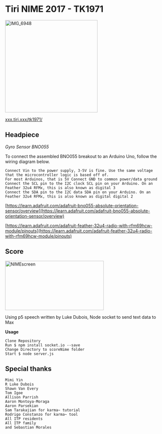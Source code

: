
# Tiri NIME 2017 - TK1971

<a href="http://xxx.tiri.xxx/wp-content/uploads/2017/12/IMG_6948.jpg" rel="attachment wp-att-1112"><img src="http://xxx.tiri.xxx/wp-content/uploads/2017/12/IMG_6948-300x300.jpg" alt="IMG_6948" width="300" height="300" class="alignleft size-medium wp-image-1112" /></a>

[xxx.tiri.xxx/tk1971/](http://xxx.tiri.xxx/tk1971/)

## Headpiece
*Gyro Sensor BNO055*

To connect the assembled BNO055 breakout to an Arduino Uno, follow the wiring diagram below.

    Connect Vin to the power supply, 3-5V is fine. Use the same voltage that the microcontroller logic is based off of. 
    For most Arduinos, that is 5V Connect GND to common power/data ground 
    Connect the SCL pin to the I2C clock SCL pin on your Arduino. On an Feather 32u4 RFMx, this is also known as digital 3 
    Connect the SDA pin to the I2C data SDA pin on your Arduino. On an Feather 32u4 RFMx, this is also known as digital digital 2

  [https://learn.adafruit.com/adafruit-bno055-absolute-orientation-sensor/overview](https://learn.adafruit.com/adafruit-bno055-absolute-orientation-sensor/overview)

  [https://learn.adafruit.com/adafruit-feather-32u4-radio-with-rfm69hcw-module/pinouts](https://learn.adafruit.com/adafruit-feather-32u4-radio-with-rfm69hcw-module/pinouts)

## Score

<a href="http://xxx.tiri.xxx/wp-content/uploads/2017/12/NIMEscreen.gif" rel="attachment wp-att-1120"><img src="http://xxx.tiri.xxx/wp-content/uploads/2017/12/NIMEscreen.gif" alt="NIMEscreen" width="320" height="160" class="alignleft size-full wp-image-1120" /></a>

  Using p5 speech written by Luke Dubois, Node socket to send text data to Max
  
  **Usage**
        
    Clone Repository
    Run $ npm install socket.io --save
    Change Directory to scoreNime folder  
    Start $ node server.js


## Special thanks

    Mimi Yin
    R Luke Dubois
    Shawn Van Every
    Tom Igoe
    Allison Parrish
    Aaron Montoya-Moraga
    Aaron Parsekian
    Sam Tarakajian for karma~ tutorial
    Rodrigo Constanzo for karma~ tool
    All ITP residents
    All ITP family
    and Sebastian Morales
